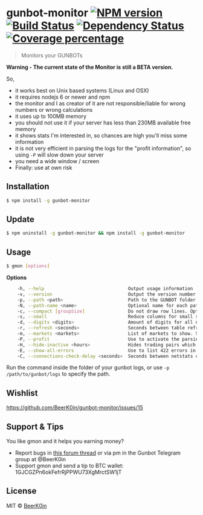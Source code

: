 # gunbot-monitor [![NPM version][npm-image]][npm-url] [![Build Status][travis-image]][travis-url] [![Dependency Status][daviddm-image]][daviddm-url] [![Coverage percentage][coveralls-image]][coveralls-url]
> Monitors your GUNBOTs

**Warning - The current state of the Monitor is still a BETA version.**

So,
- it works best on Unix based systems (Linux and OSX)
- it requires nodejs 6 or newer and npm
- the monitor and I as creator of it are not responsible/liable for wrong numbers or wrong calculations
- it uses up to 100MB memory
- you should not use it if your server has less than 230MB available free memory
- it shows stats I'm interested in, so chances are high you'll miss some information
- it is not very efficient in parsing the logs for the "profit information", so using `-P` will slow down your server
- you need a wide window / screen
- Finally: use at own risk

## Installation

```sh
$ npm install -g gunbot-monitor
```

## Update

```sh
$ npm uninstall -g gunbot-monitor && npm install -g gunbot-monitor
```

## Usage

```sh
$ gmon [options]
```

**Options**

```sh
    -h, --help                               Output usage information
    -v, --version                            Output the version number
    -p, --path <path>                        Path to the GUNBOT folder. Separate multiple paths with ":" (like: -p /path1:/path2). [Default: current folder]
    -N, --path-name <name>                   Optional name for each path to the GUNBOT folder(s). Separate multiple path names with ":" (like: -N Kraken_Bot:Proxy_Mega_Bot). [Default: No path name]
    -c, --compact [groupSize]                Do not draw row lines. Optional set the number of rows after which a line is drawn. [Default: 0]
    -s, --small                              Reduce columns for small screens
    -d, --digits <digits>                    Amount of digits for all numbers. Min = 0, max = 10. [Default: 4]
    -r, --refresh <seconds>                  Seconds between table refresh. Min = 1, max = 600. [Default: 60]
    -m, --markets <markets>                  List of markets to show. Separate multiple markets with ":" (like: -m poloniex:kraken) [Default: poloniex:kraken:bittrex]
    -P, --profit                             Use to activate the parsing of the profit. THIS WILL SLOW DOWN YOUR SYSTEM!
    -H, --hide-inactive <hours>              Hides trading pairs which last log entry is older than given hours. Min = 1, max = 854400. [Default: 720]
    -E, --show-all-errors                    Use to list 422 errors in the last column.
    -C, --connections-check-delay <seconds>  Seconds between netstats checks. Higher numbers result in more inaccurate statistics but reduce cpu usage. Min = 1, max = 600. [Default: 1]
```

Run the command inside the folder of your gunbot logs, or use `-p /path/to/gunbot/logs` to specify the path.

## Wishlist

https://github.com/BeerK0in/gunbot-monitor/issues/15

## Support & Tips

You like gmon and it helps you earning money?

- Report bugs in [this forum thread](https://gunthy.org/index.php?topic=319.0) or via pm in the Gunbot Telegram group at @BeerK0in
- Support gmon and send a tip to BTC wallet: 1GJCGZPn6okFefrRjPPWU73XgMrctSW1jT

## License

MIT © [BeerK0in](https://github.com/BeerK0in)


[npm-image]: https://badge.fury.io/js/gunbot-monitor.svg
[npm-url]: https://npmjs.org/package/gunbot-monitor
[travis-image]: https://travis-ci.org/BeerK0in/gunbot-monitor.svg?branch=master
[travis-url]: https://travis-ci.org/BeerK0in/gunbot-monitor
[daviddm-image]: https://david-dm.org/BeerK0in/gunbot-monitor.svg?theme=shields.io
[daviddm-url]: https://david-dm.org/BeerK0in/gunbot-monitor
[coveralls-image]: https://coveralls.io/repos/github/BeerK0in/gunbot-monitor/badge.svg?branch=master
[coveralls-url]: https://coveralls.io/github/BeerK0in/gunbot-monitor?branch=master
